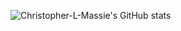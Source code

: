 ![Christopher-L-Massie's GitHub stats](https://github-readme-stats.vercel.app/api?username=Christopher-L-Massie&show_icons=true&count_private=true&theme=dark)





<!--
**Christopher-L-Massie/Christopher-L-Massie** is a ✨ _special_ ✨ repository because its `README.md` (this file) appears on your GitHub profile.

Here are some ideas to get you started:

- 🔭 I’m currently working on ...
- 🌱 I’m currently learning ...
- 👯 I’m looking to collaborate on ...
- 🤔 I’m looking for help with ...
- 💬 Ask me about ...
- 📫 How to reach me: ...
- 😄 Pronouns: ...
- ⚡ Fun fact: ...
-->
